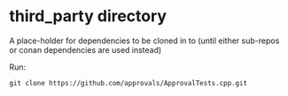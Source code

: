 # third_party directory

A place-holder for dependencies to be cloned in to
(until either sub-repos or conan dependencies are used instead)

Run:

`git clone https://github.com/approvals/ApprovalTests.cpp.git`

